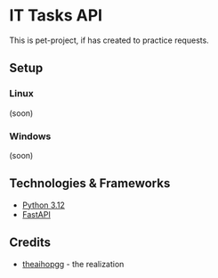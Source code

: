 # IT Tasks API

This is pet-project, if has created to practice requests.

## Setup

### Linux

(soon)

### Windows

(soon)

## Technologies & Frameworks

- [Python 3.12](https://www.python.org/)
- [FastAPI](https://fastapi.tiangolo.com/)

## Credits

- [theaihopgg](https://github.com/TheAihopGG) - the realization
